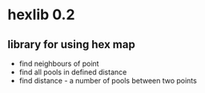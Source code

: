 # hexlib 0.2
## library for using hex map
* find neighbours of point 
* find all pools in defined distance
* find distance - a number of pools between two points